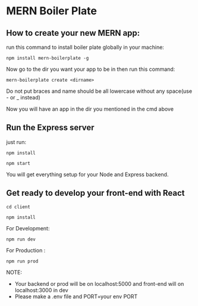 # MERN Boiler Plate
## How to create your new MERN app:

run this command to install boiler plate globally in your machine:

``` 
npm install mern-boilerplate -g
```

Now go to the dir you want your app to be in then run this command:

``` 
mern-boilerplate create <dirname>
```

Do not put braces and name should be all lowercase without any space(use - or _ instead)

Now you will have an app in the dir you mentioned in the cmd above

## Run the Express server

just run: 

``` 
npm install
```

``` 
npm start
```

You will get everything setup for your Node and Express backend.

## Get ready to develop your front-end with React 

``` 
cd client
```

``` 
npm install
```

For Development: 

``` 
npm run dev
```

For Production : 

``` 
npm run prod
```

NOTE: 
* Your backend or prod will be on localhost:5000 and front-end will on localhost:3000 in dev
* Please make a .env file and PORT=your env PORT 
